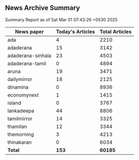 <!-- @format -->
## News Archive Summary

Summary Report as of Sat Mar 01 07:43:26 +0530 2025

| News paper         | Today's Articles | Total Articles |
|--------------------|------------------|----------------|
| ada               | 4          | 2210        |
| adaderana               | 15          | 3142        |
| adaderana-sinhala               | 23          | 4503        |
| adaderana-tamil               | 0          | 4894        |
| aruna               | 19          | 3471        |
| dailymirror               | 18          | 2125        |
| dinamina               | 0          | 8936        |
| economynext               | 1          | 1415        |
| island               | 0          | 3767        |
| lankadeepa               | 44          | 8806        |
| tamilmirror               | 14          | 3325        |
| thamilan               | 12          | 3344        |
| themorning               | 3          | 4213        |
| thinakaran               | 0          | 6034        |
| **Total**          | **153**      | **60185** |


